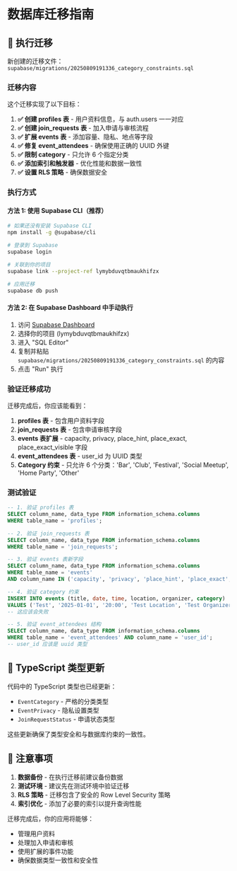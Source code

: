 # 数据库迁移指南

## 🚀 执行迁移

新创建的迁移文件：`supabase/migrations/20250809191336_category_constraints.sql`

### 迁移内容

这个迁移实现了以下目标：

1. **✅ 创建 profiles 表** - 用户资料信息，与 auth.users 一一对应
2. **✅ 创建 join_requests 表** - 加入申请与审核流程
3. **✅ 扩展 events 表** - 添加容量、隐私、地点等字段
4. **✅ 修复 event_attendees** - 确保使用正确的 UUID 外键
5. **✅ 限制 category** - 只允许 6 个指定分类
6. **✅ 添加索引和触发器** - 优化性能和数据一致性
7. **✅ 设置 RLS 策略** - 确保数据安全

### 执行方式

#### 方法 1: 使用 Supabase CLI（推荐）

```bash
# 如果还没有安装 Supabase CLI
npm install -g @supabase/cli

# 登录到 Supabase
supabase login

# 关联到你的项目
supabase link --project-ref lymybduvqtbmaukhifzx

# 应用迁移
supabase db push
```

#### 方法 2: 在 Supabase Dashboard 中手动执行

1. 访问 [Supabase Dashboard](https://supabase.com/dashboard)
2. 选择你的项目 (lymybduvqtbmaukhifzx)
3. 进入 "SQL Editor"
4. 复制并粘贴 `supabase/migrations/20250809191336_category_constraints.sql` 的内容
5. 点击 "Run" 执行

### 验证迁移成功

迁移完成后，你应该能看到：

1. **profiles 表** - 包含用户资料字段
2. **join_requests 表** - 包含申请审核字段
3. **events 表扩展** - capacity, privacy, place_hint, place_exact, place_exact_visible 字段
4. **event_attendees 表** - user_id 为 UUID 类型
5. **Category 约束** - 只允许 6 个分类：'Bar', 'Club', 'Festival', 'Social Meetup', 'Home Party', 'Other'

### 测试验证

```sql
-- 1. 验证 profiles 表
SELECT column_name, data_type FROM information_schema.columns 
WHERE table_name = 'profiles';

-- 2. 验证 join_requests 表
SELECT column_name, data_type FROM information_schema.columns 
WHERE table_name = 'join_requests';

-- 3. 验证 events 表新字段
SELECT column_name, data_type FROM information_schema.columns 
WHERE table_name = 'events' 
AND column_name IN ('capacity', 'privacy', 'place_hint', 'place_exact', 'place_exact_visible');

-- 4. 验证 category 约束
INSERT INTO events (title, date, time, location, organizer, category) 
VALUES ('Test', '2025-01-01', '20:00', 'Test Location', 'Test Organizer', 'Invalid Category');
-- 这应该会失败

-- 5. 验证 event_attendees 结构
SELECT column_name, data_type FROM information_schema.columns 
WHERE table_name = 'event_attendees' AND column_name = 'user_id';
-- user_id 应该是 uuid 类型
```

## 🔧 TypeScript 类型更新

代码中的 TypeScript 类型也已经更新：

- `EventCategory` - 严格的分类类型
- `EventPrivacy` - 隐私设置类型
- `JoinRequestStatus` - 申请状态类型

这些更新确保了类型安全和与数据库约束的一致性。

## 📝 注意事项

1. **数据备份** - 在执行迁移前建议备份数据
2. **测试环境** - 建议先在测试环境中验证迁移
3. **RLS 策略** - 迁移包含了安全的 Row Level Security 策略
4. **索引优化** - 添加了必要的索引以提升查询性能

迁移完成后，你的应用将能够：
- 管理用户资料
- 处理加入申请和审核
- 使用扩展的事件功能
- 确保数据类型一致性和安全性
